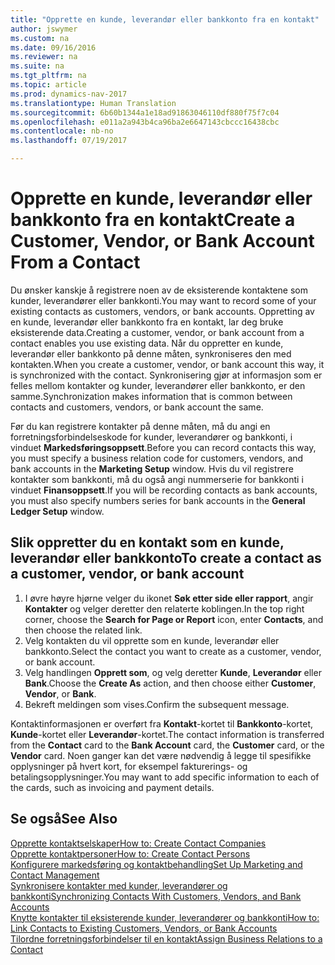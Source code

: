 ```yaml
---
title: "Opprette en kunde, leverandør eller bankkonto fra en kontakt"
author: jswymer
ms.custom: na
ms.date: 09/16/2016
ms.reviewer: na
ms.suite: na
ms.tgt_pltfrm: na
ms.topic: article
ms.prod: dynamics-nav-2017
ms.translationtype: Human Translation
ms.sourcegitcommit: 6b60b1344a1e18ad91863046110df880f75f7c04
ms.openlocfilehash: e011a2a943b4ca96ba2e6647143cbccc16438cbc
ms.contentlocale: nb-no
ms.lasthandoff: 07/19/2017

---
```

# <a name="create-a-customer-vendor-or-bank-account-from-a-contact"></a><span data-ttu-id="a2a47-102">Opprette en kunde, leverandør eller bankkonto fra en kontakt</span><span class="sxs-lookup"><span data-stu-id="a2a47-102">Create a Customer, Vendor, or Bank Account From a Contact</span></span>
<span data-ttu-id="a2a47-103">Du ønsker kanskje å registrere noen av de eksisterende kontaktene som kunder, leverandører eller bankkonti.</span><span class="sxs-lookup"><span data-stu-id="a2a47-103">You may want to record some of your existing contacts as customers, vendors, or bank accounts.</span></span> <span data-ttu-id="a2a47-104">Oppretting av en kunde, leverandør eller bankkonto fra en kontakt, lar deg bruke eksisterende data.</span><span class="sxs-lookup"><span data-stu-id="a2a47-104">Creating a customer, vendor, or bank account from a contact enables you use existing data.</span></span> <span data-ttu-id="a2a47-105">Når du oppretter en kunde, leverandør eller bankkonto på denne måten, synkroniseres den med kontakten.</span><span class="sxs-lookup"><span data-stu-id="a2a47-105">When you create a customer, vendor, or bank account this way, it is synchronized with the contact.</span></span> <span data-ttu-id="a2a47-106">Synkronisering gjør at informasjon som er felles mellom kontakter og kunder, leverandører eller bankkonto, er den samme.</span><span class="sxs-lookup"><span data-stu-id="a2a47-106">Synchronization makes information that is common between contacts and customers, vendors, or bank account the same.</span></span>

<span data-ttu-id="a2a47-107">Før du kan registrere kontakter på denne måten, må du angi en forretningsforbindelseskode for kunder, leverandører og bankkonti, i vinduet **Markedsføringsoppsett**.</span><span class="sxs-lookup"><span data-stu-id="a2a47-107">Before you can record contacts this way, you must specify a business relation code for customers, vendors, and bank accounts in the **Marketing Setup** window.</span></span> <span data-ttu-id="a2a47-108">Hvis du vil registrere kontakter som bankkonti, må du også angi nummerserie for bankkonti i vinduet **Finansoppsett**.</span><span class="sxs-lookup"><span data-stu-id="a2a47-108">If you will be recording contacts as bank accounts, you must also specify numbers series for bank accounts in the **General Ledger Setup** window.</span></span>

## <a name="to-create-a-contact-as-a-customer-vendor-or-bank-account"></a><span data-ttu-id="a2a47-109">Slik oppretter du en kontakt som en kunde, leverandør eller bankkonto</span><span class="sxs-lookup"><span data-stu-id="a2a47-109">To create a contact as a customer, vendor, or bank account</span></span>
1. <span data-ttu-id="a2a47-110">I øvre høyre hjørne velger du ikonet **Søk etter side eller rapport**, angir **Kontakter** og velger deretter den relaterte koblingen.</span><span class="sxs-lookup"><span data-stu-id="a2a47-110">In the top right corner, choose the **Search for Page or Report** icon, enter **Contacts**, and then choose the related link.</span></span>
2. <span data-ttu-id="a2a47-111">Velg kontakten du vil opprette som en kunde, leverandør eller bankkonto.</span><span class="sxs-lookup"><span data-stu-id="a2a47-111">Select the contact you want to create as a customer, vendor, or bank account.</span></span>
3. <span data-ttu-id="a2a47-112">Velg handlingen **Opprett som**, og velg deretter **Kunde**, **Leverandør** eller **Bank**.</span><span class="sxs-lookup"><span data-stu-id="a2a47-112">Choose the **Create As** action, and then choose either **Customer**, **Vendor**, or **Bank**.</span></span>
4. <span data-ttu-id="a2a47-113">Bekreft meldingen som vises.</span><span class="sxs-lookup"><span data-stu-id="a2a47-113">Confirm the subsequent message.</span></span>

<span data-ttu-id="a2a47-114">Kontaktinformasjonen er overført fra **Kontakt**-kortet til **Bankkonto**-kortet, **Kunde**-kortet eller **Leverandør**-kortet.</span><span class="sxs-lookup"><span data-stu-id="a2a47-114">The contact information is transferred from the **Contact** card to the **Bank Account** card, the **Customer** card, or the **Vendor** card.</span></span> <span data-ttu-id="a2a47-115">Noen ganger kan det være nødvendig å legge til spesifikke opplysninger på hvert kort, for eksempel fakturerings- og betalingsopplysninger.</span><span class="sxs-lookup"><span data-stu-id="a2a47-115">You may want to add specific information to each of the cards, such as invoicing and payment details.</span></span>

## <a name="see-also"></a><span data-ttu-id="a2a47-116">Se også</span><span class="sxs-lookup"><span data-stu-id="a2a47-116">See Also</span></span>
[<span data-ttu-id="a2a47-117">Opprette kontaktselskaper</span><span class="sxs-lookup"><span data-stu-id="a2a47-117">How to: Create Contact Companies</span></span>](marketing-create-contact-companies.md)  
[<span data-ttu-id="a2a47-118">Opprette kontaktpersoner</span><span class="sxs-lookup"><span data-stu-id="a2a47-118">How to: Create Contact Persons</span></span>](marketing-create-contact-persons.md)  
[<span data-ttu-id="a2a47-119">Konfigurere markedsføring og kontaktbehandling</span><span class="sxs-lookup"><span data-stu-id="a2a47-119">Set Up Marketing and Contact Management</span></span>](marketing-setup-marketing.md)  
[<span data-ttu-id="a2a47-120">Synkronisere kontakter med kunder, leverandører og bankkonti</span><span class="sxs-lookup"><span data-stu-id="a2a47-120">Synchronizing Contacts With Customers, Vendors, and Bank Accounts</span></span>](marketing-synchronize-contacts-customers-vendors-bank-accounts.md)  
[<span data-ttu-id="a2a47-121">Knytte kontakter til eksisterende kunder, leverandører og bankkonti</span><span class="sxs-lookup"><span data-stu-id="a2a47-121">How to: Link Contacts to Existing Customers, Vendors, or Bank Accounts</span></span>](marketing-how-link-contact.md)  
[<span data-ttu-id="a2a47-122">Tilordne forretningsforbindelser til en kontakt</span><span class="sxs-lookup"><span data-stu-id="a2a47-122">Assign Business Relations to a Contact</span></span>](marketing-business-relations.md#assign-business-relations-to-a-contact)

